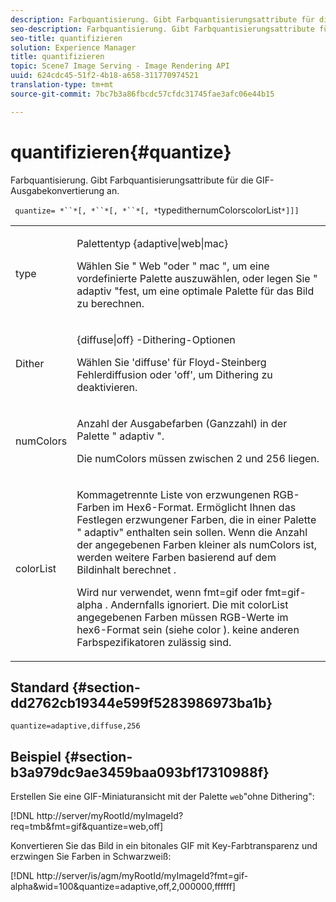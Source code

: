 ```yaml
---
description: Farbquantisierung. Gibt Farbquantisierungsattribute für die GIF-Ausgabekonvertierung an.
seo-description: Farbquantisierung. Gibt Farbquantisierungsattribute für die GIF-Ausgabekonvertierung an.
seo-title: quantifizieren
solution: Experience Manager
title: quantifizieren
topic: Scene7 Image Serving - Image Rendering API
uuid: 624cdc45-51f2-4b18-a658-311770974521
translation-type: tm+mt
source-git-commit: 7bc7b3a86fbcdc57cfdc31745fae3afc06e44b15

---
```



# quantifizieren{#quantize}

Farbquantisierung. Gibt Farbquantisierungsattribute für die GIF-Ausgabekonvertierung an.

` quantize= *``*[, *``*[, *``*[, *`typedithernumColorscolorList`*]]]`

<table id="simpletable_6BF155FCB8224E7EBFC8D8375AD26A71"> 
 <tr class="strow"> 
  <td class="stentry"> <p> <span class="codeph"> <span class="varname"> type </span> </span> </p> </td> 
  <td class="stentry"> <p> <span class="codeph"> Palettentyp {adaptive|web|mac} </span> </p> <p>Wählen Sie " <span class="codeph"> Web </span>"oder " <span class="codeph"> mac </span>", um eine vordefinierte Palette auszuwählen, oder legen Sie " <span class="codeph"> adaptiv </span>"fest, um eine optimale Palette für das Bild zu berechnen. </p> </td> 
 </tr> 
 <tr class="strow"> 
  <td class="stentry"> <p> <span class="codeph"> <span class="varname"> Dither </span></span> </p> </td> 
  <td class="stentry"> <p> <span class="codeph"> {diffuse|off} </span> -Dithering-Optionen </p> <p>Wählen Sie 'diffuse' für Floyd-Steinberg Fehlerdiffusion oder 'off', um Dithering zu deaktivieren. </p> </td> 
 </tr> 
 <tr class="strow"> 
  <td class="stentry"> <p> <span class="codeph"> <span class="varname"> numColors </span></span> </p> </td> 
  <td class="stentry"> <p>Anzahl der Ausgabefarben (Ganzzahl) in der Palette " <span class="codeph"> adaptiv </span>". </p> <p> <span class="codeph"> Die <span class="varname"> numColors </span> </span> müssen zwischen 2 und 256 liegen. </p> </td> 
 </tr> 
 <tr class="strow"> 
  <td class="stentry"> <p> <span class="codeph"> <span class="varname"> colorList </span></span> </p> </td> 
  <td class="stentry"> <p>Kommagetrennte Liste von erzwungenen RGB-Farben im Hex6-Format. Ermöglicht Ihnen das Festlegen erzwungener Farben, die in einer Palette " <span class="codeph"> adaptiv" </span>enthalten sein sollen. Wenn die Anzahl der angegebenen Farben kleiner als <span class="codeph"> numColors ist, werden weitere Farben basierend auf dem Bildinhalt berechnet </span>. </p> <p>Wird nur verwendet, wenn <span class="codeph"> fmt=gif </span> oder <span class="codeph"> fmt=gif-alpha </span>. Andernfalls ignoriert. Die mit <span class="codeph"> colorList angegebenen Farben <span class="varname"> müssen RGB-Werte im hex6-Format sein (siehe </span> color </span> <span class="codeph"> </span>). keine anderen Farbspezifikatoren zulässig sind. </p> </td> 
 </tr> 
</table>

## Standard {#section-dd2762cb19344e599f5283986973ba1b}

`quantize=adaptive,diffuse,256`

## Beispiel {#section-b3a979dc9ae3459baa093bf17310988f}

Erstellen Sie eine GIF-Miniaturansicht mit der Palette `web`&quot;ohne Dithering&quot;:

[!DNL http://server/myRootId/myImageId?req=tmb&fmt=gif&quantize=web,off]

Konvertieren Sie das Bild in ein bitonales GIF mit Key-Farbtransparenz und erzwingen Sie Farben in Schwarzweiß:

[!DNL http://server/is/agm/myRootId/myImageId?fmt=gif-alpha&wid=100&quantize=adaptive,off,2,000000,ffffff]
